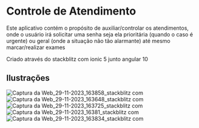 # Controle de Atendimento 

<p> Este aplicativo contém o propósito de auxiliar/controlar os atendimentos, onde o usuário irá solicitar uma senha seja ela prioritária (quando o caso é urgente) ou geral (onde a situação não tão alarmante) até mesmo marcar/realizar exames <p>
<p> Criado através do stackblitz com ionic 5 junto angular 10</p>

## Ilustrações


![Captura da Web_29-11-2023_163858_stackblitz com](https://github.com/Alanis75813/Controle-de-Atendimento/assets/136914767/ee6c02ef-ac4a-474c-8172-248e9cf20a70)
![Captura da Web_29-11-2023_163648_stackblitz com](https://github.com/Alanis75813/Controle-de-Atendimento/assets/136914767/fdb857ff-345f-4866-a6b2-8b0d3bdced7f)
![Captura da Web_29-11-2023_163725_stackblitz com](https://github.com/Alanis75813/Controle-de-Atendimento/assets/136914767/b9075783-0ca7-4678-99b1-efae09185463)
![Captura da Web_29-11-2023_16381_stackblitz com](https://github.com/Alanis75813/Controle-de-Atendimento/assets/136914767/fa9bedc4-bc34-4152-a7de-8c8b9843077e)
![Captura da Web_29-11-2023_163834_stackblitz com](https://github.com/Alanis75813/Controle-de-Atendimento/assets/136914767/1cc49da7-3d95-4d63-99c8-5f2f45d386ef)

